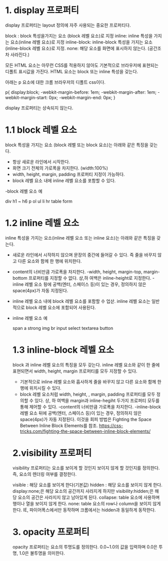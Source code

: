 # 1. display 프로퍼티

display 프로퍼티는 layout 정의에 자주 사용되는 중요한 프로퍼티다.

block : block 특성을가지는 요소 (block 레벨 요소)로 지정
inline: inline 특성을 가지는 요소(inline 레벨 요소)로 지정
inline-block: inline-block 특성을 가지는 요소(inline-block 레벨 요소)로 지정.
none: 해당 요소를 화면에 표시하지 않는다. (공간조차 사라진다.)

모든 HTML 요소는 아무런 CSS를 적용하지 않아도 기본적으로 브라우저에 표현되는 디폴트 표시값을 가진다. HTML 요소는 block 또는 inline 특성을 갖는다.

아래는 p 요소에 대한 크롬 브라우저의 디폴트 css이다.

p{
    display:block;
    -webkit-margin-before: 1em;
    -webkit-margin-after: 1em;
    -webkit-margin-start: 0px;
    -webkit-margin-end: 0px;
}

display 프로퍼티는 상속되지 않는다.

# 1.1 block 레벨 요소

block 특성을 가지는 요소 (block 레벨 또는 block 요소)는 아래와 같은
특징을 갖는다.

- 항상 새로운 라인에서 시작한다.
- 화면 크기 전체의 가로폭을 차지한다. (width:100%)
- width, height, margin, padding 프로퍼티 지정이 가능하다.
- block 레벨 요소 내에 inline 레벨 요소를 포함할 수 있다.

-block 레벨 요소 예

 div
 h1 ~ h6
 p
 ol
 ul
 li
 hr
 table
 form



 # 1.2 inline 레벨 요소

 inline 특성을 가지는 요소(inline 레벨 요소 또는 inline 요소)는 아래와 같은 특징을 갖는다.

 - 새로운 라인에서 시작하지 않으며 문장의 중간에 들어갈 수 있다. 
 즉 줄을 바꾸지 않고 다른 요소와 함께 한 행에 위치한다.
 - content의 너비만큼 가로폭을 차지한다.
 -width, height, margin-top, margin-bottom 프로퍼티를 지정할 수 없다. 상,하 여백은 inline-height로 지정한다.
 -inline 레벨 요소 뒹에 공백(엔터, 스페이스 등)이 있는 경우, 정의하지 않은 space(4px)가 자동 지정된다.
 - inline 레벨 요소 내에 block 레벨 요소를 포함할 수 업삳.
 inline 레벨 요소는 일반적으로 block 레벨 요소에 포함되어 사용된다.
 - inline 레벨 요소 예

   span
   a
   strong
   img
   br
   input
   select
   textarea
   button


   # 1.3 inline-block 레벨 요소

   block 과 inline 레벨 요소의  특징을 모두 갖는다.
   inline 레벨 요소와 같이 한 줄에 표현되면서 width, height, margin 프로퍼티를 모두 지정할 수 있다.

   - 기본적으로 inline 레벨 요소와 흡사하게 줄을 바꾸지 않고 다른 요소와 함께 한 행에 위치시킬 수 있다.
   - block 레벨 요소처럼 width, height, , margin, padding 프로퍼티를 모두 정의할 수 있다.
   상, 하 여백을 margin과 inline-hegiht 두가지 프로퍼티 모두를 통해 제어할 수 있다.
    -content의 너비만큼 가로폭을 차지한다.
    -inline-block 레벨 요소 뒤에 공백(엔터, 스페이스 등)이 있는 경우, 정의하지 않은 space(4px)가 자동 지정된다. 이것을 회피 방법은 Fighting the Space Between Inline Block Elements를 참조. 
    https://css-tricks.com/fighting-the-space-between-inline-block-elements/

    # 2.visibility 프로퍼티
    visibility 프로퍼티는 요소를 보이게 할 것인지 보이지 않게 할 것인지를 정의한다. 즉, 요소의 렌더링 여부를 결정한다.

    visible : 해당 요소를 보이게 한다(기본값)
    hidden : 해당 요소를 보이지 않게 한다. display:none;은 해당 요소의 공간까지 사라지게 하지만 visibility:hidden;은 해당 요소의 공간은 사라지지 않고 남아있게 된다.
    collapse: table 요소에 사용하며 행이나 열을 보이지 않게 한다.
    none: table 요소의 row나 column을 보이지 않게 한다.
    IE, 파이어폭스에서만 동작하며 크롬에서는 hidden과 동일하게 동작한다.



    # 3. opacity 프로퍼티
    opacity 프로퍼티는 요소의 투명도를 정의한다.
    0.0~1.0의 값을 입력하며 0.0은 투명, 1.0은 불투명을 의미한다.

    